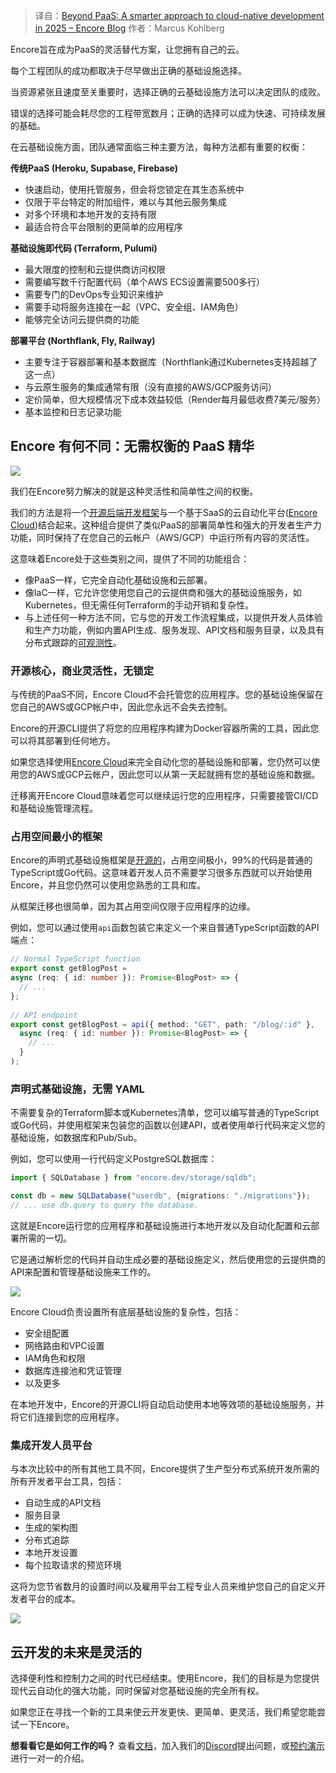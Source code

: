 
<!--
title: 超越PaaS：2025年更智能的云原生开发方法
cover: https://encore.dev/assets/branding/social_card.png
-->

> 译自：[Beyond PaaS: A smarter approach to cloud-native development in 2025 – Encore Blog](https://encore.dev/blog/beyond-paas)
> 作者：Marcus Kohlberg

Encore旨在成为PaaS的灵活替代方案，让您拥有自己的云。

每个工程团队的成功都取决于尽早做出正确的基础设施选择。

当资源紧张且速度至关重要时，选择正确的云基础设施方法可以决定团队的成败。

错误的选择可能会耗尽您的工程带宽数月；正确的选择可以成为快速、可持续发展的基础。

在云基础设施方面，团队通常面临三种主要方法，每种方法都有重要的权衡：

**传统PaaS (Heroku, Supabase, Firebase)**

- 快速启动，使用托管服务，但会将您锁定在其生态系统中
- 仅限于平台特定的附加组件，难以与其他云服务集成
- 对多个环境和本地开发的支持有限
- 最适合符合平台限制的更简单的应用程序

**基础设施即代码 (Terraform, Pulumi)**

- 最大限度的控制和云提供商访问权限
- 需要编写数千行配置代码（单个AWS ECS设置需要500多行）
- 需要专门的DevOps专业知识来维护
- 需要手动将服务连接在一起（VPC、安全组、IAM角色）
- 能够完全访问云提供商的功能

**部署平台 (Northflank, Fly, Railway)**

- 主要专注于容器部署和基本数据库（Northflank通过Kubernetes支持超越了这一点）
- 与云原生服务的集成通常有限（没有直接的AWS/GCP服务访问）
- 定价简单，但大规模情况下成本效益较低（Render每月最低收费7美元/服务）
- 基本监控和日志记录功能

## Encore 有何不同：无需权衡的 PaaS 精华

![](https://encore.dev/assets/blog/grid.png)

我们在Encore努力解决的就是这种灵活性和简单性之间的权衡。

我们的方法是将一个[开源后端开发框架](https://github.com/encoredev/encore)与一个基于SaaS的云自动化平台([Encore Cloud](https://encore.cloud))结合起来。这种组合提供了类似PaaS的部署简单性和强大的开发者生产力功能，同时保持了在您自己的云帐户（AWS/GCP）中运行所有内容的灵活性。

这意味着Encore处于这些类别之间，提供了不同的功能组合：

- 像PaaS一样，它完全自动化基础设施和云部署。
- 像IaC一样，它允许您使用您自己的云提供商和强大的基础设施服务，如Kubernetes，但无需任何Terraform的手动开销和复杂性。
- 与上述任何一种方法不同，它与您的开发工作流程集成，以提供开发人员体验和生产力功能，例如内置API生成、服务发现、API文档和服务目录，以及具有分布式跟踪的[可观测性](可观测性)。


### 开源核心，商业灵活性，无锁定

与传统的PaaS不同，Encore Cloud不会托管您的应用程序。您的基础设施保留在您自己的AWS或GCP帐户中，因此您永远不会失去控制。

Encore的开源CLI提供了将您的应用程序构建为Docker容器所需的工具，因此您可以将其部署到任何地方。

如果您选择使用[Encore Cloud](https://encore.cloud)来完全自动化您的基础设施和部署，您仍然可以使用您的AWS或GCP云帐户，因此您可以从第一天起就拥有您的基础设施和数据。

迁移离开Encore Cloud意味着您可以继续运行您的应用程序，只需要接管CI/CD和基础设施管理流程。

### 占用空间最小的框架

Encore的声明式基础设施框架是[开源的](https://github.com/encoredev/encore)，占用空间极小，99%的代码是普通的TypeScript或Go代码。这意味着开发人员不需要学习很多东西就可以开始使用Encore，并且您仍然可以使用您熟悉的工具和库。

从框架迁移也很简单，因为其占用空间仅限于应用程序的边缘。

例如，您可以通过使用`api`函数包装它来定义一个来自普通TypeScript函数的API端点：

```typescript
// Normal TypeScript function
export const getBlogPost =
async (req: { id: number }): Promise<BlogPost> => {
  // ...
};
 
// API endpoint
export const getBlogPost = api({ method: "GET", path: "/blog/:id" },
  async (req: { id: number }): Promise<BlogPost> => {
    // ...
  }
);
```

### 声明式基础设施，无需 YAML

不需要复杂的Terraform脚本或Kubernetes清单，您可以编写普通的TypeScript或Go代码，并使用框架来包装您的函数以创建API，或者使用单行代码来定义您的基础设施，如数据库和Pub/Sub。

例如，您可以使用一行代码定义PostgreSQL数据库：

```typescript
import { SQLDatabase } from "encore.dev/storage/sqldb";

const db = new SQLDatabase("userdb", {migrations: "./migrations"});
// ... use db.query to query the database.
```

这就是Encore运行您的应用程序和基础设施进行本地开发以及自动化配置和云部署所需的一切。

它是通过解析您的代码并自动生成必要的基础设施定义，然后使用您的云提供商的API来配置和管理基础设施来工作的。

![](https://encore.dev/assets/docs/howitworks.png)

Encore Cloud负责设置所有底层基础设施的复杂性，包括：

- 安全组配置
- 网络路由和VPC设置
- IAM角色和权限
- 数据库连接池和凭证管理
- 以及更多

在本地开发中，Encore的开源CLI将自动启动使用本地等效项的基础设施服务，并将它们连接到您的应用程序。

### 集成开发人员平台

与本次比较中的所有其他工具不同，Encore提供了生产型分布式系统开发所需的所有开发者平台工具，包括：

- 自动生成的API文档
- 服务目录
- 生成的架构图
- 分布式追踪
- 本地开发设置
- 每个拉取请求的预览环境

这将为您节省数月的设置时间以及雇用平台工程专业人员来维护您自己的自定义开发者平台的成本。

![](https://encore.dev/assets/docs/arch_full.png)

## 云开发的未来是灵活的

选择便利性和控制力之间的时代已经结束。使用Encore，我们的目标是为您提供现代云自动化的强大功能，同时保留对您基础设施的完全所有权。

如果您正在寻找一个新的工具来使云开发更快、更简单、更灵活，我们希望您能尝试一下Encore。

**想看看它是如何工作的吗？** 查看[文档](https://encore.dev/docs)，加入我们的[Discord](https://encore.dev/discord)提出问题，或[预约演示](https://encore.dev/book)进行一对一的介绍。
